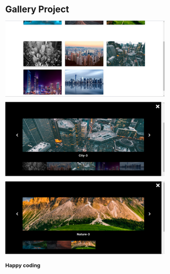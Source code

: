# Gallery Project 


![alt text](<Screenshot 2024-02-28 143327.png>)



 ![alt text](<Screenshot 2024-02-28 143342.png>) 
 

 
 ![alt text](<Screenshot 2024-02-28 143417.png>)


### Happy coding